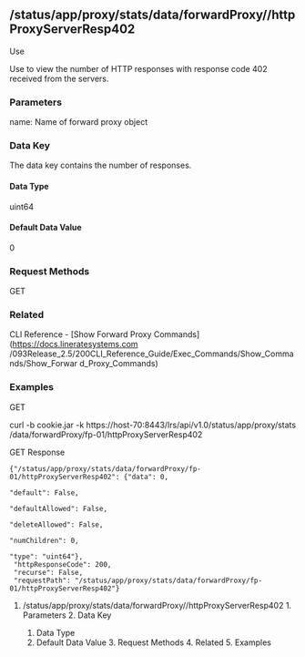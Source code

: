 ## /status/app/proxy/stats/data/forwardProxy/<name>/httpProxyServerResp402

Use

Use to view the number of HTTP responses with response code 402 received from
the servers.

### Parameters

name: Name of forward proxy object

### Data Key

The data key contains the number of responses.

#### Data Type

uint64

#### Default Data Value

0

### Request Methods

GET

### Related

CLI Reference - [Show Forward Proxy Commands](https://docs.lineratesystems.com
/093Release_2.5/200CLI_Reference_Guide/Exec_Commands/Show_Commands/Show_Forwar
d_Proxy_Commands)

### Examples

GET

curl -b cookie.jar -k https://host-70:8443/lrs/api/v1.0/status/app/proxy/stats
/data/forwardProxy/fp-01/httpProxyServerResp402

GET Response

    
    {"/status/app/proxy/stats/data/forwardProxy/fp-01/httpProxyServerResp402": {"data": 0,
                                                                                 "default": False,
                                                                                 "defaultAllowed": False,
                                                                                 "deleteAllowed": False,
                                                                                 "numChildren": 0,
                                                                                 "type": "uint64"},
     "httpResponseCode": 200,
     "recurse": False,
     "requestPath": "/status/app/proxy/stats/data/forwardProxy/fp-01/httpProxyServerResp402"}
    

  1. /status/app/proxy/stats/data/forwardProxy/<name>/httpProxyServerResp402
    1. Parameters
    2. Data Key
      1. Data Type
      2. Default Data Value
    3. Request Methods
    4. Related
    5. Examples

